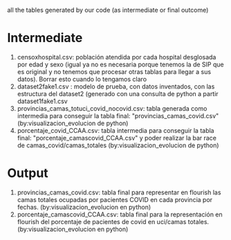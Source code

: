 all the tables generated by our code (as intermediate or final outcome)

# Intermediate
1. censoxhospital.csv: población atendida por cada hospital desglosada por edad y sexo (igual ya no es necesaria porque tenemos la de SIP que es original y no tenemos que procesar otras tablas para llegar a sus datos). Borrar esto cuando lo tengamos claro
2. dataset2fake1.csv : modelo de prueba, con datos inventados, con las estructura del dataset2 (generado con una consulta de python a partir dataset1fake1.csv
3. provincias_camas_totuci_covid_nocovid.csv: tabla generada como intermedia para conseguir la tabla final: "provincias_camas_covid.csv"  (by:visualizacion_evolucion de python)
4. porcentaje_covid_CCAA.csv: tabla intermedia para conseguir la tabla final: "porcentaje_camascovid_CCAA.csv" y poder realizar la bar race de camas_covid/camas_totales (by:visualizacion_evolucion de python)

# Output
1. provincias_camas_covid.csv: tabla final para representar en flourish las camas totales ocupadas por pacientes COVID en cada provincia por fechas. (by:visualizacion_evolucion en python)
2. porcentaje_camascovid_CCAA.csv: tabla final para la representación en flourish del porcentaje de pacientes de covid en uci/camas totales. (by:visualizacion_evolucion en python)
